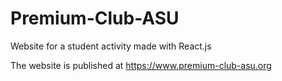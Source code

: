 # Premium-Club-ASU
Website for a student activity made with React.js

The website is published at https://www.premium-club-asu.org

